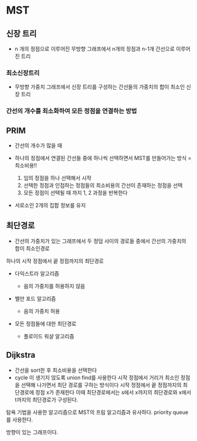 # MST


## 신장 트리 
- n 개의 정점으로 이루어진 무방향 그래프에서 n개의 정점과 n-1개 간선으로 이루어진 트리 
### 최소신장트리 
- 무방향 가중치 그래프에서 신장 트리를 구성하는 간선들의 가중치의 합이 최소인 신장 트리 

### 간선의 개수를 최소화하여 모든 정점을 연결하는 방법


## PRIM
- 간선의 개수가 많을 때 


- 하나의 정점에서 연결된 간선들 중에 하나씩 선택하면서 MST를 만들어가는 방식
    = 최소비용!!
    1. 임의 정점을 하나 선택해서 시작
    2. 선택한 정점과 인접하는 정점들의 최소비용의 간선이 존재하는 정점을 선택
    3. 모든 정점이 선택될 때 까지 1, 2 과정을 반복한다 

- 서로소인 2개의 집합 정보를 유지 


## 최단경로
- 간선의 가중치가 있는 그래프에서 두 정덤 사이의 경로들 중에서 간선의 가중치의 합이 최소인경로 

하나의 시작 정점에서 끝 정점까지의 최단경로 
- 다익스트라 알고리즘 
    - 음의 가중치를 허용하지 않음
- 벨만 포드 알고리즘 
    - 음의 가중치 허용

- 모든 정점들에 대한 최단경로 
    - 플로이드 워샬 알고리즘 

## Dijkstra 
- 간선을 sort한 후 최소비용을 선택한다 
- cycle 이 생기지 않도록 union find를 사용한다 
시작 정점에서 거리가 최소인 정점을 선택해 나가면서 최단 경로를 구하는 방식이다
시작 정점에서 끝 정점까지의 최단경로에 정점 x가 존재한다
이때 최단경로에서는 s에서 x까지의 최단경로와 x에서 t까지의 최단경로가 구성된다.

탐욕 기법을 사용한 알고리즘으로 MST의 프림 알고리즘과 유사하다. 
priority queue를 사용한다. 

방향이 있는 그래프이다. 